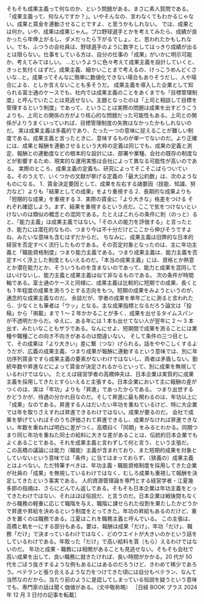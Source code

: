 ###

そもそも成果主義って何なのか、という問題がある。まさに素人質問である。「成果主義って、何なんですか？」。いやそんなの、言わなくてもわかるじゃない。成果と賃金を連動させることですよ、と思うかもしれない。
では、成果とは何か。いや、成果は成果じゃん。プロ野球選手とかを考えてみたら、成績が良かったら年俸上がるし、ダメだったら下がるでしょ。と、思われたかもしれない。でも、ふつうの会社員は、野球選手のように数字としてはっきり成績が出るとは限らない。仕事をしている方は、自分の仕事の「成果」がいかに明示可能か、考えてみてほしい。
…というように色々考えて成果主義を設計していくと、きっと気付くはずだ。成果主義、細かいことまで考えるの、けっこうめんどくさいな…と。成果ってそんなに簡単に数値化できない場合もありそうだし、人や場合による、としか言えないことも多そうだ。
成果主義を導入した企業として知られる富士通のケースでも、社内では成果主義のことをあくまでも「目標管理制度」と呼んでいたことは見逃せない。主題となったのは「上司と相談して目標を管理するという制度」であって、ということは実際の問題は成果を出すどうこうよりも、上司との関係の方がより核心的な問題だった可能性もある。上司との関係がよりうまくいっていれば、目標管理制度の失敗はなかったかもしれないのだ。
実は成果主義は多義的であり、たった一つの意味に捉えることが難しい制度である。成果主義と言ったときに、意味するものが単一でないのだ。より正確には、成果と報酬を連動させるという大枠の定義は同じでも、成果の定義と測定、報酬との連動度などの根本的な設計には、部署や業種、会社の既存の制度などが影響するため、現実的な運用実態は会社によって異なる可能性が高いのである。
実際のところ、成果主義の定義も、研究によってそこそこばらついている。そのうえで、いくつかの文献が挙げる定義の「最大公約数」は、次のようなものになる。
1．賃金決定要因として、成果を左右する諸要因（技能、知識、努力など）よりも「結果としての成果」をより重視する 2．長期的な成果よりも「短期的な成果」を重視する 3．実際の賃金に「より大きな」格差をつける
それぞれ確認しよう。まず、結果を重視するという点だ。ここで気をつけないといけないのは類似の概念との混同である。たとえばこれらの条件に則（のっと）ると、「能力主義」は成果主義ではない。「その人の能力を評価する」と言ったとき、能力には潜在的なもの、つまり今は不十分だけどここから伸びそうですよね、みたいな意味も含むはずだからだ。
ちなみに、成果主義は旧弊的な日本的経営を否定すべく流行したものである。その否定対象となったのは、主に年功主義と「職能資格制度」つまり能力主義である。つまり成果主義は、能力主義を否定すべく浮上した制度ともいえるのだ。「本当の成果主義」には、資格とか熱意とか潜在能力とか、そういうものを含まないのであって、能力と成果を混同してはいけないし、能力主義と成果主義は似て非なるものである。
次の条件が時間軸である。富士通のケースと同様に、成果主義は比較的に短期での成果、長くとも 1 年程度の成果を測ろうとする志向をもつ。短期の成果をみようというのが、通念的な成果主義なのだ。
余談だが、学者の成果を単年ごとに測ると言われたら、少なくとも筆者は「ウッ」となる。主な成果指標となるだろう論文は「投稿」から「掲載」まで 1 ～ 2 年かかることが多く、成果を出せるタイムスパンが不透明だからだ。ゆえに、ある年には 1 本も出せてない人が翌年に 2 ～ 3 本出す、みたいなこともザラである。なんにせよ、短期間で成果を測ることには業種や職種ごとの向き不向きがあるのは間違いない。
そして条件の三つ目として、その成果は「より大きい」差に繋（つな）げられる。話をややこしくするようだが、広義の成果主義、つまり成果が報酬に連動するという意味では、別に年功序列賃金ですら成果主義の要素がないわけではないし、両者は矛盾しない。勤続年数や昇進などによって賃金が決定されるからといって、別に成果を無視しているわけではない。
たとえば経営学者の高橋伸夫は、日本企業は実質的に成果主義を採用してきたとすらいえると主張する。日本企業において主に報酬の差がつくのは、実は「年功」よりも「昇進」であったからである。
つまり出世するかどうかが、待遇の分かれ目なのだ。そして昇進に最も関わるのは、年功以上に「成果」なのである。昇進する人はだいたい年功を重ねているけど、特に大企業では年を取りさえすれば昇進できるわけではない。成果が要るのだ。
会社で成果を挙げていればそのうち評価されて昇進できるし、成果がなければ昇進できない。年数を重ねれば明白に差がつく。高橋曰く「同期」をみるとわかる。同期つまり同じ年功を重ねた同士の給料に大きな差があることは、伝統的日本企業でもよくあることである。それを成果主義と言わずして何と言う、という主張だ。
この高橋の議論には能力（職能）主義が含まれており、また短期的成果を対象としていないという意味では「条件」に当てはまっておらず、（狭義の）成果主義とはよべない。ただ特筆すべきは、年功主義・職能資格制度を採用してきた企業が社員の「成果」を無視しているわけではなく、むしろ成果も重視して報酬を決定してきたという事実である。
人的資源管理論を専門とする経営学者・江夏幾多郎の指摘は、さらにどんでん返しである。そもそも日本企業は年功主義をとってきたわけではない、それはほぼ俗説だ、と言うのだ。日本企業は戦後間もなくから職務の軽重に応じて職階を与え、職階に課せられた役割を果たしたかどうかで昇進や昇給を決めるという制度をとってきた。年功の昇給もあるのだけど、重きを置くのは職務である。江夏はこれを職務主義と呼んでいる。
この主張は、高橋と軌を一にする部分もある。要は、報酬は成果「だけ」、年功「だけ」、職務「だけ」で決まっているわけではなく、どのウエイトが大きいのかという話をしているわけである。年取った「だけ」で高い給料を貰（もら）えるわけではないのだ。
年功と成果・職務には相関があることも見逃せない。そもそも会社で高い成果を出して、良い職務に就きたければ、長い時間がかかる。20 代が 50 代をごぼう抜きするような例もあるにはあるのだろうけど、きわめて稀少であろう。ベテランと張り合えるような力をつけてきた頃には自分もベテラン、なんて当然なのだから。当たり前のように是認してしまっている俗説を疑うという意味でも、専門家の話は聞く価値がある。（文中敬称略）
［日経 BOOK プラス 2024 年 12 月 3 日付の記事を転載］

